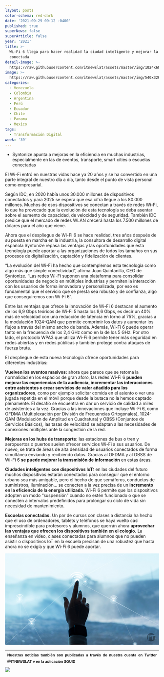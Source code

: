 ```yaml
---
layout: posts
color-schema: red-dark
date: '2021-09-29 09:12 -0400'
published: true
superNews: false
superArticle: false
year: '2021'
title: >-
  Wi-Fi 6 llega para hacer realidad la ciudad inteligente y mejorar la escuela
  conectada
detail-image: >-
  https://raw.githubusercontent.com/itnewslat/assets/master/img/1024x680/wifi-6-g.jpg
image: >-
  https://raw.githubusercontent.com/itnewslat/assets/master/img/540x320/wifi-6-p.jpg
categories:
  - Venezuela
  - Colombia
  - Argentina
  - Perú
  - Ecuador
  - Chile
  - Panama
  - Mexico
tags:
  - Transformación Digital
week: '39'
---
```

- Syntonize apunta a mejoras en la eficiencia en muchas industrias, especialmente en las de eventos, transporte, smart cities o escuelas conectadas


El Wi-Fi entró en nuestras vidas hace ya 20 años y se ha convertido en una parte integral de nuestro día a día, tanto desde el punto de vista personal como empresarial.

Según IDC, en 2020 había unos 30.000 millones de dispositivos conectados y para 2025 se espera que esa cifra llegue a los 80.000 millones. Muchos de esos dispositivos se conectan a través de redes Wi-Fi, lo que ha provocado que la evolución de esta tecnología se deba asentar sobre el aumento de capacidad, de velocidad y de seguridad. También IDC predice que el mercado de redes WLAN crecerá hasta los 7.500 millones de dólares para el año que viene.

Ahora que el despliegue de Wi-Fi 6 se hace realidad, tres años después de su puesta en marcha en la industria, la consultora de desarrollo digital española Syntonize repasa las ventajas y las oportunidades que esta tecnología puede aportar a las organizaciones de todos los tamaños en sus procesos de digitalización, captación y fidelización de clientes.

“La evolución del Wi-Fi ha hecho que contemplemos esta tecnología como algo más que simple conectividad”, afirma Juan Quintanilla, CEO de Syntonize. “Las redes Wi-Fi suponen una plataforma para consolidar oportunidades de negocio en múltiples industrias y permiten la interacción con los usuarios de forma innovadora y personalizada, por eso es fundamental que el servicio que se presta sea robusto y de confianza, algo que conseguiremos con Wi-Fi 6”.

Entre las ventajas que ofrece la innovación de Wi-Fi 6 destacan el aumento de los 6,9 Gbps teóricos de Wi-Fi 5 hasta los 9,6 Gbps, es decir un 40% más de velocidad con una reducción de latencia en torno al 75%, gracias a la modulación 1024-QAM que permite comprimir los datos y aumentar los flujos a través del mismo ancho de banda. Además, Wi-Fi 6 puede operar tanto en la frecuencia de los 2,4 GHz como en la de los 5 GHz. Por otro lado, el protocolo WPA3 que utiliza Wi-Fi 6 permite tener más seguridad en redes abiertas y en redes públicas y también protege contra ataques de fuerza bruta. 

El despliegue de esta nueva tecnología ofrece oportunidades para diferentes industrias:

**Vuelven los eventos masivos:** ahora que parece que se retoma la normalidad en los espacios de gran aforo, las redes Wi-Fi 6 **pueden mejorar las experiencias de la audiencia, incrementar las interacciones entre asistentes o crear servicios de valor añadido para los organizadores**, como por ejemplo solicitar comida en el asiento o ver una jugada repetida en el móvil porque desde la butaca no la hemos captado plenamente. El desafío se encuentra en dar un servicio de calidad a miles de asistentes a la vez. Gracias a las innovaciones que incluye Wi-Fi 6, como OFDMA (Multiplexación por División de Frecuencias Ortogonales), 1024-QAM (Modulación de Amplitud en Cuadratura) y OBSS (Conjuntos de Servicios Básicos), las tasas de velocidad se adaptan a las necesidades de conexiones múltiples ante la congestión de la red.
 

**Mejoras en los hubs de transporte:** las estaciones de bus o tren y aeropuertos o puertos suelen ofrecer servicios Wi-Fi a sus usuarios. De nuevo, se trata de áreas de alta densidad de usuarios conectados de forma simultánea enviando y recibiendo datos. Gracias al OFDMA y al OBSS de Wi-Fi 6 **se puede mejorar la transmisión de información** en estas áreas.
 

**Ciudades inteligentes con dispositivos IoT:** en las ciudades del futuro muchos dispositivos estarán conectados para conseguir que el entorno urbano sea más amigable, pero el hecho de que semáforos, conductos de suministros, iluminación… se conecten a la vez precisa de un **incremento en la eficiencia de la energía utilizada.** Wi-Fi 6 permite que los dispositivos adopten un modo “suspensión” cuando no estén funcionado o que se conecten a intervalos predefinidos para prolongar su ciclo de vida sin necesidad de mantenimiento.
 

**Escuelas conectadas.** Un par de cursos con clases a distancia ha hecho que el uso de ordenadores, tablets y teléfonos se haya vuelto casi imprescindible para profesores y alumnos, que querrán ahora **aprovechar las ventajas que ofrecen los dispositivos también en el colegio.** La enseñanza en vídeo, clases conectadas para alumnos que no pueden asistir o dispositivos IoT en la escuela precisan de una robustez que hasta ahora no se exigía y que Wi-Fi 6 puede aportar.

![](https://raw.githubusercontent.com/itnewslat/assets/master/img/540x320/wifi-6-p.jpg)

<table style="height: 42px;" width="569">
<tbody>
<tr>
<td style="text-align: justify;"><sub><strong>Nuestras noticias también son publicadas a través de nuestra cuenta en Twitter <a href="https://twitter.com/itnewslat?lang=es">@ITNEWSLAT</a> y en la aplicación <a href="https://squidapp.co/en/">SQUID</a></strong></sub></td>
</tr>
</tbody>
</table>

<img src="https://tracker.metricool.com/c3po.jpg?hash=56f88a41e39ab42c063cc51676587a04"/>
